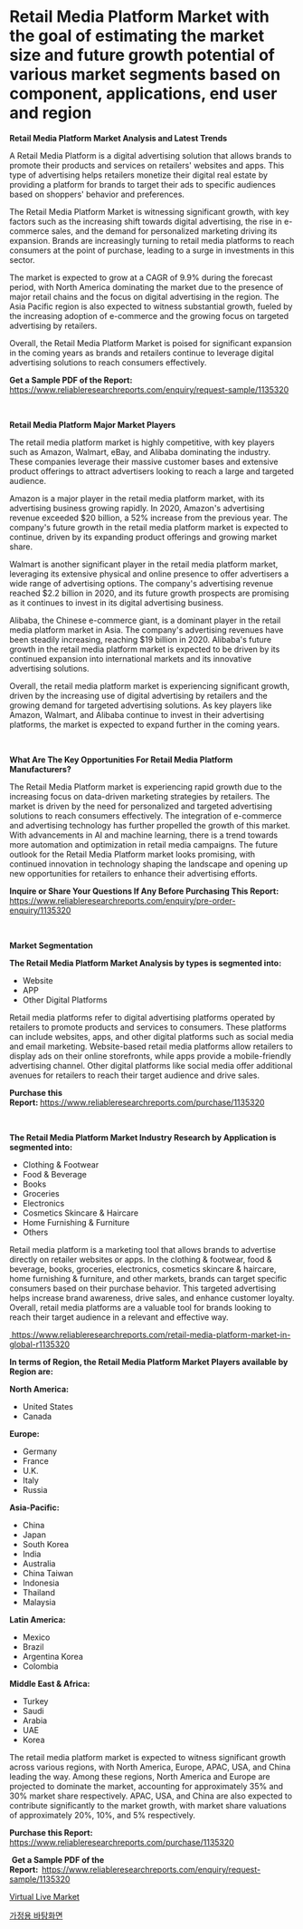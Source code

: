 <p><h1>Retail Media Platform Market with the goal of estimating the market size and future growth potential of various market segments based on component, applications, end user and region</h1></p><p><strong>Retail Media Platform Market Analysis and Latest Trends</strong></p>
<p><p>A Retail Media Platform is a digital advertising solution that allows brands to promote their products and services on retailers' websites and apps. This type of advertising helps retailers monetize their digital real estate by providing a platform for brands to target their ads to specific audiences based on shoppers' behavior and preferences.</p><p>The Retail Media Platform Market is witnessing significant growth, with key factors such as the increasing shift towards digital advertising, the rise in e-commerce sales, and the demand for personalized marketing driving its expansion. Brands are increasingly turning to retail media platforms to reach consumers at the point of purchase, leading to a surge in investments in this sector.</p><p>The market is expected to grow at a CAGR of 9.9% during the forecast period, with North America dominating the market due to the presence of major retail chains and the focus on digital advertising in the region. The Asia Pacific region is also expected to witness substantial growth, fueled by the increasing adoption of e-commerce and the growing focus on targeted advertising by retailers.</p><p>Overall, the Retail Media Platform Market is poised for significant expansion in the coming years as brands and retailers continue to leverage digital advertising solutions to reach consumers effectively.</p></p>
<p><strong>Get a Sample PDF of the Report:&nbsp;</strong> <a href="https://www.reliableresearchreports.com/enquiry/request-sample/1135320">https://www.reliableresearchreports.com/enquiry/request-sample/1135320</a></p>
<p>&nbsp;</p>
<p><strong>Retail Media Platform Major Market Players</strong></p>
<p><p>The retail media platform market is highly competitive, with key players such as Amazon, Walmart, eBay, and Alibaba dominating the industry. These companies leverage their massive customer bases and extensive product offerings to attract advertisers looking to reach a large and targeted audience.</p><p>Amazon is a major player in the retail media platform market, with its advertising business growing rapidly. In 2020, Amazon's advertising revenue exceeded $20 billion, a 52% increase from the previous year. The company's future growth in the retail media platform market is expected to continue, driven by its expanding product offerings and growing market share.</p><p>Walmart is another significant player in the retail media platform market, leveraging its extensive physical and online presence to offer advertisers a wide range of advertising options. The company's advertising revenue reached $2.2 billion in 2020, and its future growth prospects are promising as it continues to invest in its digital advertising business.</p><p>Alibaba, the Chinese e-commerce giant, is a dominant player in the retail media platform market in Asia. The company's advertising revenues have been steadily increasing, reaching $19 billion in 2020. Alibaba's future growth in the retail media platform market is expected to be driven by its continued expansion into international markets and its innovative advertising solutions.</p><p>Overall, the retail media platform market is experiencing significant growth, driven by the increasing use of digital advertising by retailers and the growing demand for targeted advertising solutions. As key players like Amazon, Walmart, and Alibaba continue to invest in their advertising platforms, the market is expected to expand further in the coming years.</p></p>
<p>&nbsp;</p>
<p><strong>What Are The Key Opportunities For Retail Media Platform Manufacturers?</strong></p>
<p><p>The Retail Media Platform market is experiencing rapid growth due to the increasing focus on data-driven marketing strategies by retailers. The market is driven by the need for personalized and targeted advertising solutions to reach consumers effectively. The integration of e-commerce and advertising technology has further propelled the growth of this market. With advancements in AI and machine learning, there is a trend towards more automation and optimization in retail media campaigns. The future outlook for the Retail Media Platform market looks promising, with continued innovation in technology shaping the landscape and opening up new opportunities for retailers to enhance their advertising efforts.</p></p>
<p><strong>Inquire or Share Your Questions If Any Before Purchasing This Report:</strong> <a href="https://www.reliableresearchreports.com/enquiry/pre-order-enquiry/1135320">https://www.reliableresearchreports.com/enquiry/pre-order-enquiry/1135320</a></p>
<p>&nbsp;</p>
<p><strong>Market Segmentation</strong></p>
<p><strong>The Retail Media Platform Market Analysis by types is segmented into:</strong></p>
<p><ul><li>Website</li><li>APP</li><li>Other Digital Platforms</li></ul></p>
<p><p>Retail media platforms refer to digital advertising platforms operated by retailers to promote products and services to consumers. These platforms can include websites, apps, and other digital platforms such as social media and email marketing. Website-based retail media platforms allow retailers to display ads on their online storefronts, while apps provide a mobile-friendly advertising channel. Other digital platforms like social media offer additional avenues for retailers to reach their target audience and drive sales.</p></p>
<p><strong>Purchase this Report:&nbsp;</strong><a href="https://www.reliableresearchreports.com/purchase/1135320">https://www.reliableresearchreports.com/purchase/1135320</a></p>
<p>&nbsp;</p>
<p><strong>The Retail Media Platform Market Industry Research by Application is segmented into:</strong></p>
<p><ul><li>Clothing & Footwear</li><li>Food & Beverage</li><li>Books</li><li>Groceries</li><li>Electronics</li><li>Cosmetics Skincare & Haircare</li><li>Home Furnishing & Furniture</li><li>Others</li></ul></p>
<p><p>Retail media platform is a marketing tool that allows brands to advertise directly on retailer websites or apps. In the clothing & footwear, food & beverage, books, groceries, electronics, cosmetics skincare & haircare, home furnishing & furniture, and other markets, brands can target specific consumers based on their purchase behavior. This targeted advertising helps increase brand awareness, drive sales, and enhance customer loyalty. Overall, retail media platforms are a valuable tool for brands looking to reach their target audience in a relevant and effective way.</p></p>
<p><a href="https://www.reliableresearchreports.com/retail-media-platform-market-in-global-r1135320">&nbsp;https://www.reliableresearchreports.com/retail-media-platform-market-in-global-r1135320</a></p>
<p><strong>In terms of Region, the Retail Media Platform Market Players available by Region are:</strong></p>
<p>
    <p> <strong> North America: </strong>
        <ul>
            <li>United States</li>
            <li>Canada</li>
        </ul>
        </p> 
    <p> <strong> Europe: </strong>
        <ul>
            <li>Germany</li>
            <li>France</li>
            <li>U.K.</li>
            <li>Italy</li>
            <li>Russia</li>
        </ul>
        </p> 
    <p> <strong> Asia-Pacific: </strong>
        <ul>
            <li>China</li>
            <li>Japan</li>
            <li>South Korea</li>
            <li>India</li>
            <li>Australia</li>
            <li>China Taiwan</li>
            <li>Indonesia</li>
            <li>Thailand</li>
            <li>Malaysia</li>
        </ul>
        </p> 
    <p> <strong> Latin America: </strong>
        <ul>
            <li>Mexico</li>
            <li>Brazil</li>
            <li>Argentina Korea</li>
            <li>Colombia</li>
        </ul>
        </p> 
    <p> <strong> Middle East & Africa: </strong>
        <ul>
            <li>Turkey</li>
            <li>Saudi</li>
            <li>Arabia</li>
            <li>UAE</li>
            <li>Korea</li>
        </ul>
    </p>
    </p>
<p><p>The retail media platform market is expected to witness significant growth across various regions, with North America, Europe, APAC, USA, and China leading the way. Among these regions, North America and Europe are projected to dominate the market, accounting for approximately 35% and 30% market share respectively. APAC, USA, and China are also expected to contribute significantly to the market growth, with market share valuations of approximately 20%, 10%, and 5% respectively.</p></p>
<p><strong>Purchase this Report: </strong><a href="https://www.reliableresearchreports.com/purchase/1135320">https://www.reliableresearchreports.com/purchase/1135320</a></p>
<p>&nbsp;<strong>Get a Sample PDF of the Report:&nbsp;&nbsp;</strong><a href="https://www.reliableresearchreports.com/enquiry/request-sample/1135320">https://www.reliableresearchreports.com/enquiry/request-sample/1135320</a></p>
<p><strong></strong></p>
<p><p><a href="https://github.com/JameTravis/Market-Research-Report-List-5/blob/main/virtual-live-market.md">Virtual Live Market</a></p><p><a href="https://github.com/laholand/Market-Research-Report-List-3/blob/main/647889660504.md">가정용 바탕화면</a></p></p>